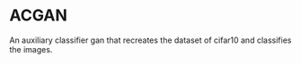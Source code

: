 # ACGAN
An auxiliary classifier gan that recreates the dataset of cifar10 and classifies the images.
